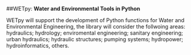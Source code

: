 ##WETpy:
**Water and Environmental Tools in Python**

WETpy will support the development of Python functions for Water and Environmental Engineering, the library will consider the follwoing areas: hydraulics; hydrology; enviromental engineering; sanitary engineering; urban hydraulics; hydraulic structures; pumping systems; hydropower; hydroinformatics, others.



